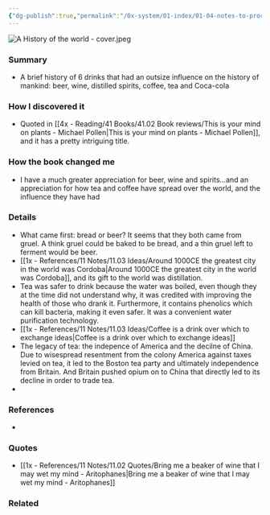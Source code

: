 ```yaml
---
{"dg-publish":true,"permalink":"/0x-system/01-index/01-04-notes-to-process/a-history-of-the-world-in-6-glasses-tom-standage/","title":"A history of the world in 6 glasses - Tom Standage","dgShowBacklinks":false}
---
```


![A History of the world - cover.jpeg](/img/user/0x%20-%20System/01%20Index/01.04%20Notes%20to%20process/A%20History%20of%20the%20world%20-%20cover.jpeg)
### Summary
- A brief history of 6 drinks that had an outsize influence on the history of mankind: beer, wine, distilled spirits, coffee, tea and Coca-cola

### How I discovered it
- Quoted in [[4x - Reading/41 Books/41.02 Book reviews/This is your mind on plants - Michael Pollen\|This is your mind on plants - Michael Pollen]], and it has a pretty intriguing title.

### How the book changed me
- I have a much greater appreciation for beer, wine and spirits...and an appreciation for how tea and coffee have spread over the world, and the influence they have had

### Details
- What came first: bread or beer? It seems that they both came from gruel. A think gruel could be baked to be bread, and a thin gruel left to ferment would be beer.
- [[1x - References/11 Notes/11.03 Ideas/Around 1000CE the greatest city in the world was Cordoba\|Around 1000CE the greatest city in the world was Cordoba]], and its gift to the world was distillation.
- Tea was safer to drink because the water was boiled, even though they at the time did not understand why, it was credited with improving the health of those who drank it. Furthermore, it contains phenolics which can kill bacteria, making it even safer. It was a convenient water purification technology.
- [[1x - References/11 Notes/11.03 Ideas/Coffee is a drink over which to exchange ideas\|Coffee is a drink over which to exchange ideas]]
- The legacy of tea: the indepence of America and the decilne of China. Due to wisespread resentment from the colony America against taxes levied on tea, it led to the Boston tea party and ultimately independence from Britain. And Britain pushed opium on to China that directly led to its decline in order to trade tea.
- 
### References
- 

### Quotes
- [[1x - References/11 Notes/11.02 Quotes/Bring me a beaker of wine that I may wet my mind - Aritophanes\|Bring me a beaker of wine that I may wet my mind - Aritophanes]]

### Related

